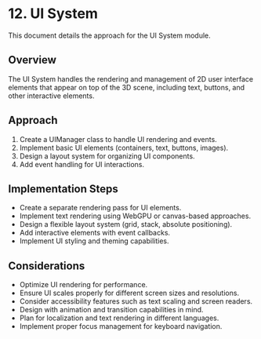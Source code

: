 # 12. UI System

This document details the approach for the UI System module.

## Overview

The UI System handles the rendering and management of 2D user interface elements that appear on top of the 3D scene, including text, buttons, and other interactive elements.

## Approach

1. Create a UIManager class to handle UI rendering and events.
2. Implement basic UI elements (containers, text, buttons, images).
3. Design a layout system for organizing UI components.
4. Add event handling for UI interactions.

## Implementation Steps

- Create a separate rendering pass for UI elements.
- Implement text rendering using WebGPU or canvas-based approaches.
- Design a flexible layout system (grid, stack, absolute positioning).
- Add interactive elements with event callbacks.
- Implement UI styling and theming capabilities.

## Considerations

- Optimize UI rendering for performance.
- Ensure UI scales properly for different screen sizes and resolutions.
- Consider accessibility features such as text scaling and screen readers.
- Design with animation and transition capabilities in mind.
- Plan for localization and text rendering in different languages.
- Implement proper focus management for keyboard navigation.
